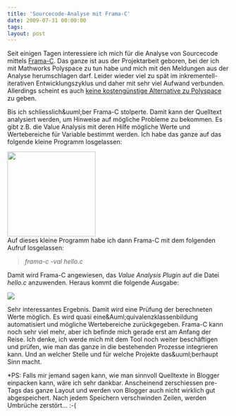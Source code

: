 ```yaml
---
title: 'Sourcecode-Analyse mit Frama-C'
date: 2009-07-31 00:00:00 
tags: 
layout: post
---
```

Seit einigen Tagen interessiere ich mich f&uuml;r die Analyse von Sourcecode mittels <a href="http://frama-c.cea.fr/">Frama-C</a>. Das ganze ist aus der Projektarbeit geboren, bei der ich mit Mathworks Polyspace zu tun habe und mich mit den Meldungen aus der Analyse herumschlagen darf. Leider wieder viel zu sp&auml;t im inkrementell-iterativen Entwicklungszyklus und daher mit sehr viel Aufwand verbunden. Allerdings scheint es auch <a href="http://stackoverflow.com/questions/881880/open-source-alternative-to-mathworks-polyspace">keine kosteng&uuml;nstige Alternative zu Polyspace</a> zu geben.<p />Bis ich schliesslich&amp;uuml;ber Frama-C stolperte. Damit kann der Quelltext analysiert werden, um Hinweise auf m&ouml;gliche Probleme zu bekommen. Es gibt z.B. die Value Analysis mit deren Hilfe m&ouml;gliche Werte und Wertebereiche f&uuml;r Variable bestimmt werden. Ich habe das ganze auf das folgende kleine Programm losgelassen:<p /><img src="http://posterous.com/getfile/files.posterous.com/import-rzzc/IfGxljotalmBlGBuaHeiAAviqBvHCftsGmBrEncGlCDrxuotusrJfoDelHFa/media_http4bpblogspot_JBpEj.png.scaled500.png" width="200" height="193"/>
<br />Auf dieses kleine Programm habe ich dann Frama-C mit dem folgenden Aufruf losgelassen: <blockquote><i>frama-c -val hello.c</i></blockquote>Damit wird Frama-C angewiesen, das <em>Value Analysis Plugin</em> auf die Datei <em>hello.c</em> anzuwenden. Heraus kommt die folgende Ausgabe:<p /><img src="http://1.bp.blogspot.com/_HK2Lso6JYlw/SnKebz5lvZI/AAAAAAAAAXk/m-lzFzMHKQY/s200/framac-hello2.PNG"/>
<p />Sehr interessantes Ergebnis. Damit wird eine Pr&uuml;fung der berechneten Werte m&ouml;glich. Es wird quasi eine&amp;Auml;quivalenzklassenbildung automatisiert und m&ouml;gliche Wertebereiche zur&uuml;ckgegeben. Frama-C kann noch sehr viel mehr, aber ich befinde mich gerade erst am Anfang der Reise. Ich denke, ich werde mich mit dem Tool noch weiter besch&auml;ftigen und pr&uuml;fen, wie man das ganze in die bestehenden Prozesse integrieren kann. Und an welcher Stelle und f&uuml;r welche Projekte das&amp;uuml;berhaupt Sinn macht.<p />*PS: Falls mir jemand sagen kann, wie man sinnvoll Quelltexte in Blogger einpacken kann, w&auml;re ich sehr dankbar. Anscheinend zerschiessen pre-Tags das ganze Layout und werden von Blogger auch nicht wirklich gut abgespeichert. Nach jedem Speichern verschwinden Zeilen, werden Umbr&uuml;che zerst&ouml;rt... :-(
